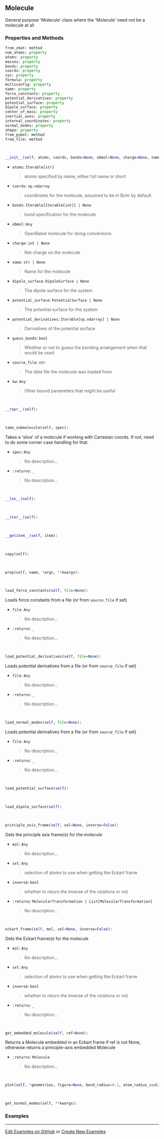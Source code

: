 ## <a id="Psience.Molecools.Molecule.Molecule">Molecule</a>
General purpose 'Molecule' class where the 'Molecule' need not be a molecule at all

### Properties and Methods
```python
from_zmat: method
num_atoms: property
atoms: property
masses: property
bonds: property
coords: property
sys: property
formula: property
multiconfig: property
name: property
force_constants: property
potential_derivatives: property
potential_surface: property
dipole_surface: property
center_of_mass: property
inertial_axes: property
internal_coordinates: property
normal_modes: property
shape: property
from_pybel: method
from_file: method
```
<a id="Psience.Molecools.Molecule.Molecule.__init__">&nbsp;</a>
```python
__init__(self, atoms, coords, bonds=None, obmol=None, charge=None, name=None, zmatrix=None, dipole_surface=None, potential_surface=None, potential_derivatives=None, source_file=None, guess_bonds=True, **kw): 
```

- `atoms`: `Iterable[str]`
    >atoms specified by name, either full name or short
- `coords`: `np.ndarray`
    >coordinates for the molecule, assumed to be in Bohr by default
- `bonds`: `Iterable[Iterable[int]] | None`
    >bond specification for the molecule
- `obmol`: `Any`
    >OpenBabel molecule for doing conversions
- `charge`: `int | None`
    >Net charge on the molecule
- `name`: `str | None`
    >Name for the molecule
- `dipole_surface`: `DipoleSurface | None`
    >The dipole surface for the system
- `potential_surface`: `PotentialSurface | None`
    >The potential surface for the system
- `potential_derivatives`: `Iterable[np.ndarray] | None`
    >Derivatives of the potential surface
- `guess_bonds`: `bool`
    >Whether or not to guess the bonding arrangement when that would be used
- `source_file`: `str`
    >The data file the molecule was loaded from
- `kw`: `Any`
    >Other bound parameters that might be useful

<a id="Psience.Molecools.Molecule.Molecule.__repr__">&nbsp;</a>
```python
__repr__(self): 
```

<a id="Psience.Molecools.Molecule.Molecule.take_submolecule">&nbsp;</a>
```python
take_submolecule(self, spec): 
```
Takes a 'slice' of a molecule if working with Cartesian coords.
        If not, need to do some corner case handling for that.
- `spec`: `Any`
    >No description...
- `:returns`: `_`
    >No description...

<a id="Psience.Molecools.Molecule.Molecule.__len__">&nbsp;</a>
```python
__len__(self): 
```

<a id="Psience.Molecools.Molecule.Molecule.__iter__">&nbsp;</a>
```python
__iter__(self): 
```

<a id="Psience.Molecools.Molecule.Molecule.__getitem__">&nbsp;</a>
```python
__getitem__(self, item): 
```

<a id="Psience.Molecools.Molecule.Molecule.copy">&nbsp;</a>
```python
copy(self): 
```

<a id="Psience.Molecools.Molecule.Molecule.prop">&nbsp;</a>
```python
prop(self, name, *args, **kwargs): 
```

<a id="Psience.Molecools.Molecule.Molecule.load_force_constants">&nbsp;</a>
```python
load_force_constants(self, file=None): 
```
Loads force constants from a file (or from `source_file` if set)
- `file`: `Any`
    >No description...
- `:returns`: `_`
    >No description...

<a id="Psience.Molecools.Molecule.Molecule.load_potential_derivatives">&nbsp;</a>
```python
load_potential_derivatives(self, file=None): 
```
Loads potential derivatives from a file (or from `source_file` if set)
- `file`: `Any`
    >No description...
- `:returns`: `_`
    >No description...

<a id="Psience.Molecools.Molecule.Molecule.load_normal_modes">&nbsp;</a>
```python
load_normal_modes(self, file=None): 
```
Loads potential derivatives from a file (or from `source_file` if set)
- `file`: `Any`
    >No description...
- `:returns`: `_`
    >No description...

<a id="Psience.Molecools.Molecule.Molecule.load_potential_surface">&nbsp;</a>
```python
load_potential_surface(self): 
```

<a id="Psience.Molecools.Molecule.Molecule.load_dipole_surface">&nbsp;</a>
```python
load_dipole_surface(self): 
```

<a id="Psience.Molecools.Molecule.Molecule.principle_axis_frame">&nbsp;</a>
```python
principle_axis_frame(self, sel=None, inverse=False): 
```
Gets the principle axis frame(s) for the molecule
- `mol`: `Any`
    >No description...
- `sel`: `Any`
    >selection of atoms to use when getting the Eckart frame
- `inverse`: `bool`
    >whether to return the inverse of the rotations or not
- `:returns`: `MolecularTransformation | List[MolecularTransformation]`
    >No description...

<a id="Psience.Molecools.Molecule.Molecule.eckart_frame">&nbsp;</a>
```python
eckart_frame(self, mol, sel=None, inverse=False): 
```
Gets the Eckart frame(s) for the molecule
- `mol`: `Any`
    >No description...
- `sel`: `Any`
    >selection of atoms to use when getting the Eckart frame
- `inverse`: `bool`
    >whether to return the inverse of the rotations or not
- `:returns`: `_`
    >No description...

<a id="Psience.Molecools.Molecule.Molecule.get_embedded_molecule">&nbsp;</a>
```python
get_embedded_molecule(self, ref=None): 
```
Returns a Molecule embedded in an Eckart frame if ref is not None, otherwise returns
        a principle-axis embedded Molecule
- `:returns`: `Molecule`
    >No description...

<a id="Psience.Molecools.Molecule.Molecule.plot">&nbsp;</a>
```python
plot(self, *geometries, figure=None, bond_radius=0.1, atom_radius_scaling=0.25, atom_style=None, bond_style=None, mode='fast', objects=False, **plot_ops): 
```

<a id="Psience.Molecools.Molecule.Molecule.get_normal_modes">&nbsp;</a>
```python
get_normal_modes(self, **kwargs): 
```

### Examples


___

[Edit Examples on GitHub](https://github.com/McCoyGroup/References/edit/gh-pages/Documentation/examples/Psience/Molecools/Molecule/Molecule.md) or 
[Create New Examples](https://github.com/McCoyGroup/References/new/gh-pages/?filename=Documentation/examples/Psience/Molecools/Molecule/Molecule.md)
